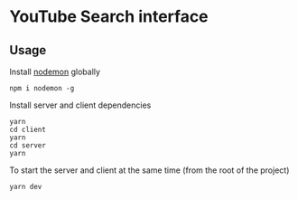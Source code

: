 # YouTube Search interface

## Usage

Install [nodemon](https://github.com/remy/nodemon) globally

```
npm i nodemon -g
```

Install server and client dependencies

```
yarn
cd client
yarn
cd server
yarn
```

To start the server and client at the same time (from the root of the project)

```
yarn dev
```